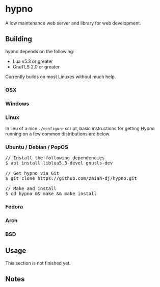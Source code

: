 # hypno

A low maintenance web server and library for web development.


## Building

hypno depends on the following:

- Lua v5.3 or greater
- GnuTLS 2.0 or greater

Currently builds on most Linuxes without much help.  


### OSX


### Windows


### Linux

In lieu of a nice `./configure` script, basic instructions for getting Hypno running on a few common distributions are below.

### Ubuntu / Debian / PopOS

<pre>
// Install the following dependencies
$ apt install liblua5.3-devel gnutls-dev

// Get hypno via Git
$ git clone https://github.com/zaiah-dj/hypno.git

// Make and install
$ cd hypno && make && make install
</pre>


### Fedora


### Arch


### BSD

<!-- ## Using the CLI -->
<!--  -->
<!-- Hypno can create its own application directories like other big frameworks.  It's usage is something like this: -->
<!--  -->
<!-- Flags                 | Function -->
<!-- -----                 | -------- -->
<!-- -c, --create [dir]    | Create a new application directory here. -->
<!-- -e, --eat [url]       | Feed this a certain URL and see how it evaluates. -->
<!-- -l, --list            | List all sites and their statuses. -->
<!-- -a, --at [dir]        | Create a new application directory here. -->
<!-- -n, --name [name]     | Use this as a site name. -->
<!-- -d, --domain [domain] | Use this domain. -->
<!-- -v, --verbose         | Be verbose. -->
<!-- -h, --help            | Show help and quit. -->
<!--  -->
<!-- So, if I want to create a new site that can be served from anywhere, this command would let that happen. -->


## Usage

This section is not finished yet.


<!-- ## Rationale -->
<!--  -->
<!-- Why Build Another Server? -->
<!-- ------------------------- -->
<!-- This was built as a cleaner answer to web frameworks written with Node.js, PHP, Lucee or other popular tools.  I wanted something simple to build which didn't require lots of dependencies.  -->
<!--  -->
<!-- The process of serving sites boils down to:  -->
<!-- - opening a socket -->
<!-- - parsing a message -->
<!-- - generating a response -->
<!-- - sending the message back to the requestor -->
<!-- - closing the socket -->
<!--  -->
<!-- Knowing this, I figured that there must be a better way to go about it than what we have today. -->
<!--  -->
<!--  -->
<!-- Why use Lua? -->
<!-- ------------ -->
<!-- - Lua builds fine on OSX and Linux. -->
<!-- - Packages and extensinons for Lua are available everywhere for a variety of operating systems. -->
<!-- - Lua is interpreted. -->
<!-- - Lua is fast. -->
<!-- - Most union and set primitives are already written (with the exception of sort, extract and map)  -->
<!-- - Pretty easy to bind C to Lua.   -->
<!-- - Pretty easy to embed Lua into C, doing the same with PHP or Python requires a bit more legwork. -->
<!-- - Lua relies heavily on the tables, a single unified data structure that is appealing to beginners and professionals alike. -->
<!--  -->
<!--  -->
<!-- Why not Javascript? -->
<!-- ------------------- -->
<!-- - Javascript has become overly complicated over the years. -->
<!-- - For all of the things the language offers, it still manages not to ship with filesystem or database primitives. -->
<!-- - I have started to like Javascript less and less the longer I spend doing web development. -->
<!-- - Tooling, type safety and optimization all seem to be afterthoughts and only can be implemented through the use of third party libraries.  (There isn't even a real syntax checker outside of the browser.) -->
<!-- - Only one library exists that makes Javascript easy to bind to C (duktape - which is great!) -->



## Notes

